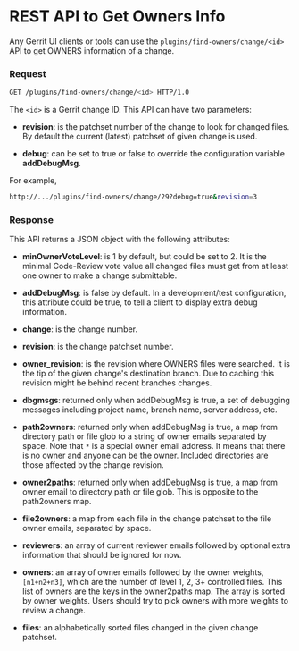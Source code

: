 REST API to Get Owners Info
===========================

Any Gerrit UI clients or tools can use the
`plugins/find-owners/change/<id>` API to get
OWNERS information of a change.

### Request

```bash
GET /plugins/find-owners/change/<id> HTTP/1.0
```

The `<id>` is a Gerrit change ID. This API can have two parameters:

* **revision**: is the patchset number of the change to look for changed files.
  By default the current (latest) patchset of given change is used.

* **debug**: can be set to true or false to override the configuration variable
  **addDebugMsg**.

For example,

```bash
http://.../plugins/find-owners/change/29?debug=true&revision=3
```

### Response

This API returns a JSON object with the following attributes:

* **minOwnerVoteLevel**: is 1 by default, but could be set to 2.
   It is the minimal Code-Review vote value all changed files must get
   from at least one owner to make a change submittable.

* **addDebugMsg**: is false by default. In a development/test configuration,
   this attribute could be true, to tell a client to display extra debug
   information.

* **change**: is the change number.

* **revision**: is the change patchset number.

* **owner\_revision**: is the revision where OWNERS files were searched.
   It is the tip of the given change's destination branch.
   Due to caching this revision might be behind recent branches changes.

* **dbgmsgs**: returned only when addDebugMsg is true,
   a set of debugging messages including project name, branch name,
   server address, etc.

* **path2owners**: returned only when addDebugMsg is true,
   a map from directory path or file glob to a string of owner emails
   separated by space. Note that `*` is a special owner email address.
   It means that there is no owner and anyone can be the owner.
   Included directories are those affected by the change revision.

* **owner2paths**: returned only when addDebugMsg is true,
   a map from owner email to directory path or file glob.
   This is opposite to the path2owners map.

* **file2owners**: a map from each file in the change patchset to
   the file owner emails, separated by space.

* **reviewers**: an array of current reviewer emails followed by
   optional extra information that should be ignored for now.

* **owners**: an array of owner emails followed by the owner weights,
   `[n1+n2+n3]`, which are the number of level 1, 2, 3+ controlled files.
   This list of owners are the keys in the owner2paths map.
   The array is sorted by owner weights.
   Users should try to pick owners with more weights to review a change.

* **files**: an alphabetically sorted files changed
   in the given change patchset.
